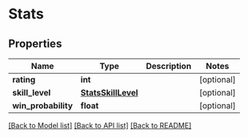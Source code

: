 # Stats

## Properties
Name | Type | Description | Notes
------------ | ------------- | ------------- | -------------
**rating** | **int** |  | [optional] 
**skill_level** | [**StatsSkillLevel**](StatsSkillLevel.md) |  | [optional] 
**win_probability** | **float** |  | [optional] 

[[Back to Model list]](../README.md#documentation-for-models) [[Back to API list]](../README.md#documentation-for-api-endpoints) [[Back to README]](../README.md)


